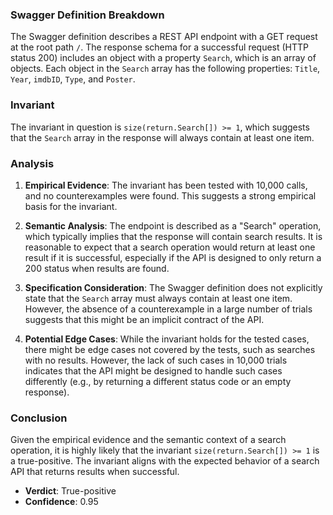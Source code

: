 ### Swagger Definition Breakdown
The Swagger definition describes a REST API endpoint with a GET request at the root path `/`. The response schema for a successful request (HTTP status 200) includes an object with a property `Search`, which is an array of objects. Each object in the `Search` array has the following properties: `Title`, `Year`, `imdbID`, `Type`, and `Poster`.

### Invariant
The invariant in question is `size(return.Search[]) >= 1`, which suggests that the `Search` array in the response will always contain at least one item.

### Analysis
1. **Empirical Evidence**: The invariant has been tested with 10,000 calls, and no counterexamples were found. This suggests a strong empirical basis for the invariant.

2. **Semantic Analysis**: The endpoint is described as a "Search" operation, which typically implies that the response will contain search results. It is reasonable to expect that a search operation would return at least one result if it is successful, especially if the API is designed to only return a 200 status when results are found.

3. **Specification Consideration**: The Swagger definition does not explicitly state that the `Search` array must always contain at least one item. However, the absence of a counterexample in a large number of trials suggests that this might be an implicit contract of the API.

4. **Potential Edge Cases**: While the invariant holds for the tested cases, there might be edge cases not covered by the tests, such as searches with no results. However, the lack of such cases in 10,000 trials indicates that the API might be designed to handle such cases differently (e.g., by returning a different status code or an empty response).

### Conclusion
Given the empirical evidence and the semantic context of a search operation, it is highly likely that the invariant `size(return.Search[]) >= 1` is a true-positive. The invariant aligns with the expected behavior of a search API that returns results when successful.

- **Verdict**: True-positive
- **Confidence**: 0.95

